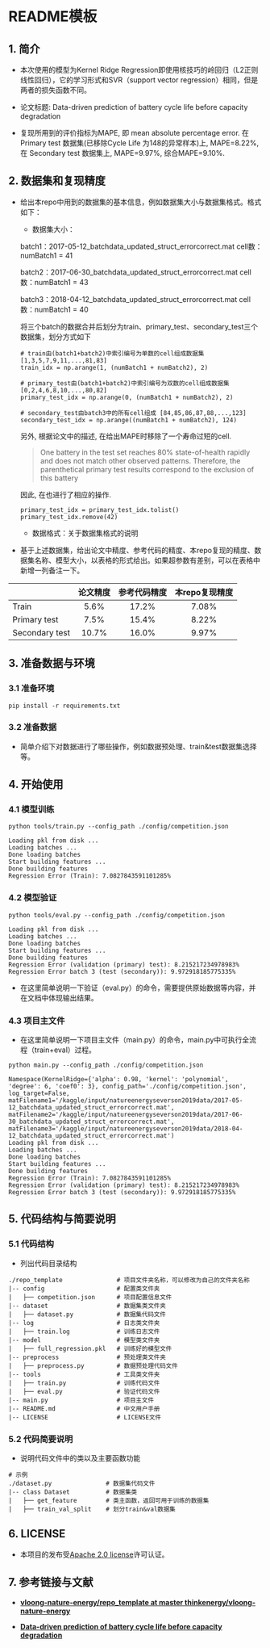# README模板

## 1. 简介

- 本次使用的模型为Kernel Ridge Regression即使用核技巧的岭回归（L2正则线性回归），它的学习形式和SVR（support vector regression）相同，但是两者的损失函数不同。

- 论文标题: Data-driven prediction of battery cycle life before capacity degradation 

- 复现所用到的评价指标为MAPE, 即 mean absolute percentage error. 在 Primary test 数据集(已移除Cycle Life 为148的异常样本)上, MAPE=8.22%, 在 Secondary test 数据集上, MAPE=9.97%, 综合MAPE=9.10%.

## 2. 数据集和复现精度

- 给出本repo中用到的数据集的基本信息，例如数据集大小与数据集格式。格式如下：
  
  - 数据集大小：
  
  batch1：2017-05-12_batchdata_updated_struct_errorcorrect.mat cell数：numBatch1 = 41
  
  batch2：2017-06-30_batchdata_updated_struct_errorcorrect.mat cell数：numBatch1 = 43
  
  batch3：2018-04-12_batchdata_updated_struct_errorcorrect.mat cell数：numBatch1 = 40
  
  将三个batch的数据合并后划分为train、primary_test、secondary_test三个数据集，划分方式如下
  
  ```
  # train由(batch1+batch2)中索引编号为单数的cell组成数据集 [1,3,5,7,9,11,...,81,83]
  train_idx = np.arange(1, (numBatch1 + numBatch2), 2)
  
  # primary_test由(batch1+batch2)中索引编号为双数的cell组成数据集 [0,2,4,6,8,10,...,80,82]
  primary_test_idx = np.arange(0, (numBatch1 + numBatch2), 2)
  
  # secondary_test由batch3中的所有cell组成 [84,85,86,87,88,...,123]
  secondary_test_idx = np.arange((numBatch1 + numBatch2), 124)
  ```
  
  另外, 根据论文中的描述, 在给出MAPE时移除了一个寿命过短的cell.
  
  > One battery in the test set reaches 80% state-of-health rapidly and does not
  > match other observed patterns. Therefore, the parenthetical primary test results correspond to the exclusion of this battery
  
  因此, 在也进行了相应的操作.
  
  ```
  primary_test_idx = primary_test_idx.tolist()
  primary_test_idx.remove(42)
  ```
  
  - 数据格式：关于数据集格式的说明

- 基于上述数据集，给出论文中精度、参考代码的精度、本repo复现的精度、数据集名称、模型大小，以表格的形式给出。如果超参数有差别，可以在表格中新增一列备注一下。

|                | 论文精度  | 参考代码精度 | 本repo复现精度 |
| -------------- |:-----:|:------:|:---------:|
| Train          | 5.6%  | 17.2%  | 7.08%     |
| Primary test   | 7.5%  | 15.4%  | 8.22%     |
| Secondary test | 10.7% | 16.0%  | 9.97%     |

## 3. 准备数据与环境

### 3.1 准备环境

```
pip install -r requirements.txt
```

### 3.2 准备数据

- 简单介绍下对数据进行了哪些操作，例如数据预处理、train&test数据集选择等。

## 4. 开始使用

### 4.1 模型训练

```
python tools/train.py --config_path ./config/competition.json
```

```
Loading pkl from disk ...
Loading batches ...
Done loading batches
Start building features ...
Done building features
Regression Error (Train): 7.0827843591101285%
```

### 4.2 模型验证

```
python tools/eval.py --config_path ./config/competition.json
```

```
Loading pkl from disk ...
Loading batches ...
Done loading batches
Start building features ...
Done building features
Regression Error (validation (primary) test): 8.215217234978983%
Regression Error batch 3 (test (secondary)): 9.972918185775335%
```

- 在这里简单说明一下验证（eval.py）的命令，需要提供原始数据等内容，并在文档中体现输出结果。

### 4.3 项目主文件

- 在这里简单说明一下项目主文件（main.py）的命令，main.py中可执行全流程（train+eval）过程。

```
python main.py --config_path ./config/competition.json
```

```
Namespace(KernelRidge={'alpha': 0.98, 'kernel': 'polynomial', 'degree': 6, 'coef0': 3}, config_path='./config/competition.json', log_target=False, matFilename1='/kaggle/input/natureenergyseverson2019data/2017-05-12_batchdata_updated_struct_errorcorrect.mat', matFilename2='/kaggle/input/natureenergyseverson2019data/2017-06-30_batchdata_updated_struct_errorcorrect.mat', matFilename3='/kaggle/input/natureenergyseverson2019data/2018-04-12_batchdata_updated_struct_errorcorrect.mat')
Loading pkl from disk ...
Loading batches ...
Done loading batches
Start building features ...
Done building features
Regression Error (Train): 7.0827843591101285%
Regression Error (validation (primary) test): 8.215217234978983%
Regression Error batch 3 (test (secondary)): 9.972918185775335%
```



## 5. 代码结构与简要说明

### 5.1 代码结构

- 列出代码目录结构

```undefined
./repo_template               # 项目文件夹名称，可以修改为自己的文件夹名称
|-- config                    # 配置类文件夹
|   ├── competition.json      # 项目配置信息文件
|-- dataset                   # 数据集类文件夹
|   ├── dataset.py            # 数据集代码文件
|-- log                       # 日志类文件夹
|   ├── train.log             # 训练日志文件
|-- model                     # 模型类文件夹
|   ├── full_regression.pkl   # 训练好的模型文件
|-- preprocess                # 预处理类文件夹
|   ├── preprocess.py         # 数据预处理代码文件
|-- tools                     # 工具类文件夹
|   ├── train.py              # 训练代码文件
|   ├── eval.py               # 验证代码文件
|-- main.py                   # 项目主文件
|-- README.md                 # 中文用户手册
|-- LICENSE                   # LICENSE文件
```

### 5.2 代码简要说明

- 说明代码文件中的类以及主要函数功能

```undefined
# 示例
./dataset.py               # 数据集代码文件
|-- class Dataset          # 数据集类
|   ├── get_feature        # 类主函数，返回可用于训练的数据集
|   ├── train_val_split    # 划分train&val数据集
```

## 6. LICENSE

- 本项目的发布受[Apache 2.0 license](https://github.com/thinkenergy/vloong-nature-energy/blob/master/LICENSE)许可认证。

## 7. 参考链接与文献

- **[vloong-nature-energy/repo_template at master thinkenergy/vloong-nature-energy](https://github.com/thinkenergy/vloong-nature-energy/tree/master/repo_template)**

- **[Data-driven prediction of battery cycle life before capacity degradation](https://doi.org/10.1038/s41560-019-0356-8)**